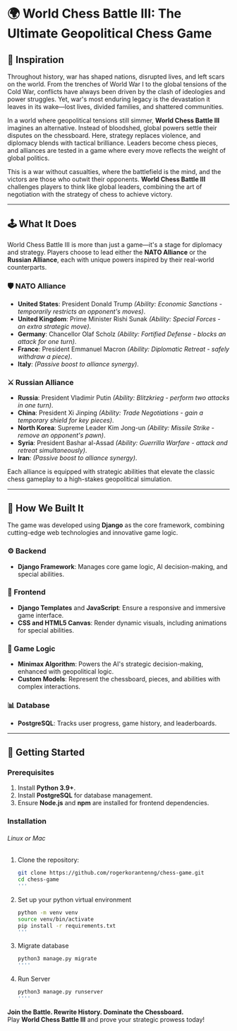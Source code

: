 # 🌍 World Chess Battle III: The Ultimate Geopolitical Chess Game

## 🎯 Inspiration

Throughout history, war has shaped nations, disrupted lives, and left scars on the world. From the trenches of World War I to the global tensions of the Cold War, conflicts have always been driven by the clash of ideologies and power struggles. Yet, war's most enduring legacy is the devastation it leaves in its wake—lost lives, divided families, and shattered communities.

In a world where geopolitical tensions still simmer, **World Chess Battle III** imagines an alternative. Instead of bloodshed, global powers settle their disputes on the chessboard. Here, strategy replaces violence, and diplomacy blends with tactical brilliance. Leaders become chess pieces, and alliances are tested in a game where every move reflects the weight of global politics.

This is a war without casualties, where the battlefield is the mind, and the victors are those who outwit their opponents. **World Chess Battle III** challenges players to think like global leaders, combining the art of negotiation with the strategy of chess to achieve victory.

---

## 🕹️ What It Does

World Chess Battle III is more than just a game—it's a stage for diplomacy and strategy. Players choose to lead either the **NATO Alliance** or the **Russian Alliance**, each with unique powers inspired by their real-world counterparts.

### 🛡️ NATO Alliance
- **United States**: President Donald Trump *(Ability: Economic Sanctions - temporarily restricts an opponent's moves)*.  
- **United Kingdom**: Prime Minister Rishi Sunak *(Ability: Special Forces - an extra strategic move)*.  
- **Germany**: Chancellor Olaf Scholz *(Ability: Fortified Defense - blocks an attack for one turn)*.  
- **France**: President Emmanuel Macron *(Ability: Diplomatic Retreat - safely withdraw a piece)*.  
- **Italy**: *(Passive boost to alliance synergy)*.

### ⚔️ Russian Alliance
- **Russia**: President Vladimir Putin *(Ability: Blitzkrieg - perform two attacks in one turn)*.  
- **China**: President Xi Jinping *(Ability: Trade Negotiations - gain a temporary shield for key pieces)*.  
- **North Korea**: Supreme Leader Kim Jong-un *(Ability: Missile Strike - remove an opponent's pawn)*.  
- **Syria**: President Bashar al-Assad *(Ability: Guerrilla Warfare - attack and retreat simultaneously)*.  
- **Iran**: *(Passive boost to alliance synergy)*.

Each alliance is equipped with strategic abilities that elevate the classic chess gameplay to a high-stakes geopolitical simulation.

---

## 🔨 How We Built It

The game was developed using **Django** as the core framework, combining cutting-edge web technologies and innovative game logic.

### ⚙️ Backend
- **Django Framework**: Manages core game logic, AI decision-making, and special abilities.

### 🎨 Frontend
- **Django Templates** and **JavaScript**: Ensure a responsive and immersive game interface.
- **CSS and HTML5 Canvas**: Render dynamic visuals, including animations for special abilities.

### 🧠 Game Logic
- **Minimax Algorithm**: Powers the AI's strategic decision-making, enhanced with geopolitical logic.
- **Custom Models**: Represent the chessboard, pieces, and abilities with complex interactions.

### 📊 Database
- **PostgreSQL**: Tracks user progress, game history, and leaderboards.

---

## 🚀 Getting Started

### Prerequisites
1. Install **Python 3.9+**.
2. Install **PostgreSQL** for database management.
3. Ensure **Node.js** and **npm** are installed for frontend dependencies.

### Installation
###### Linux or Mac
1. Clone the repository:
   ```bash
   git clone https://github.com/rogerkorantenng/chess-game.git
   cd chess-game
   '''
2. Set up your python virtual environment
    ```bash
   python -m venv venv
   source venv/bin/activate 
   pip install -r requirements.txt
   '''
3. Migrate database
   ```bash
   python3 manage.py migrate
   ''''
4. Run Server
   ```bash
   python3 manage.py runserver
   ''''


**Join the Battle. Rewrite History. Dominate the Chessboard.**  
Play **World Chess Battle III** and prove your strategic prowess today!
